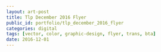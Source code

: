 ```yaml
---
layout: art-post
title: Tlp December 2016 Flyer
public_id: portfolio/tlp_december_2016_flyer
categories: digital
tags: [vector, color, graphic-design, flyer, trans, bta]
date: 2016-12-01
---
```

